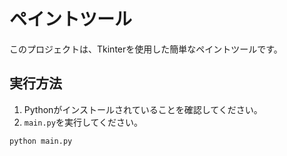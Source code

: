 # ペイントツール

このプロジェクトは、Tkinterを使用した簡単なペイントツールです。

## 実行方法

1.  Pythonがインストールされていることを確認してください。
2.  `main.py`を実行してください。

```bash
python main.py
```